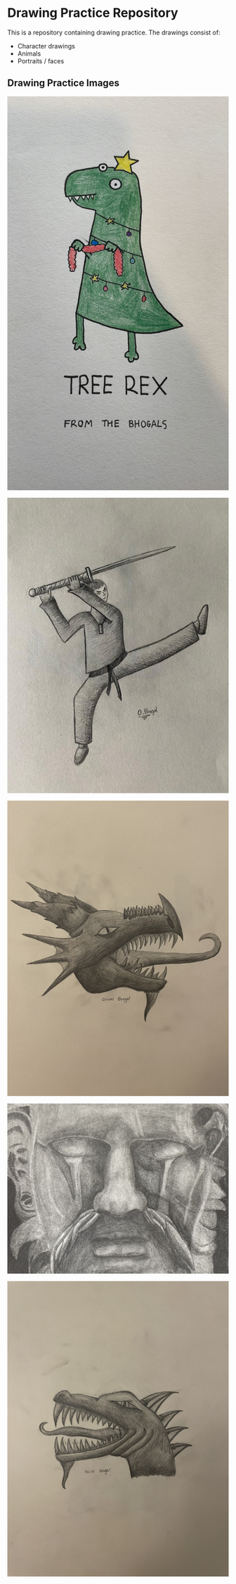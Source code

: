 # Drawing Practice Repository

This is a repository containing drawing practice. The drawings consist of:

- Character drawings
- Animals
- Portraits / faces

## Drawing Practice Images


![2247DE2E-ACCE-4637-9F0E-22BFE298D289](2247DE2E-ACCE-4637-9F0E-22BFE298D289.jpeg)


![e9a9882c-f405-4023-955e-36b3b76c4d26](e9a9882c-f405-4023-955e-36b3b76c4d26.jpeg)


![IMG_2503](IMG_2503.jpeg)


![IMG_0716](IMG_0716.jpeg)


![IMG_2502](IMG_2502.jpeg)
